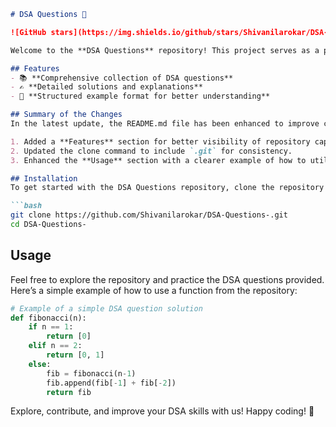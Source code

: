 ```markdown
# DSA Questions 🚀

![GitHub stars](https://img.shields.io/github/stars/Shivanilarokar/DSA-Questions-?style=social) ![Forks](https://img.shields.io/github/forks/Shivanilarokar/DSA-Questions-?style=social)

Welcome to the **DSA Questions** repository! This project serves as a platform for developers and learners to practice and enhance their skills in Data Structures and Algorithms (DSA). This repository is designed to help you improve your understanding of various data structures and algorithms through a collection of questions and solutions.

## Features
- 📚 **Comprehensive collection of DSA questions**
- ✍️ **Detailed solutions and explanations**
- 📑 **Structured example format for better understanding**

## Summary of the Changes
In the latest update, the README.md file has been enhanced to improve clarity and usability. Key changes include:

1. Added a **Features** section for better visibility of repository capabilities.
2. Updated the clone command to include `.git` for consistency.
3. Enhanced the **Usage** section with a clearer example of how to utilize a function from the repository.

## Installation
To get started with the DSA Questions repository, clone the repository to your local machine:

```bash
git clone https://github.com/Shivanilarokar/DSA-Questions-.git
cd DSA-Questions-
```

## Usage
Feel free to explore the repository and practice the DSA questions provided. Here’s a simple example of how to use a function from the repository:

```python
# Example of a simple DSA question solution
def fibonacci(n):
    if n == 1:
        return [0]
    elif n == 2:
        return [0, 1]
    else:
        fib = fibonacci(n-1)
        fib.append(fib[-1] + fib[-2])
        return fib
```

Explore, contribute, and improve your DSA skills with us! Happy coding! 🎉
```